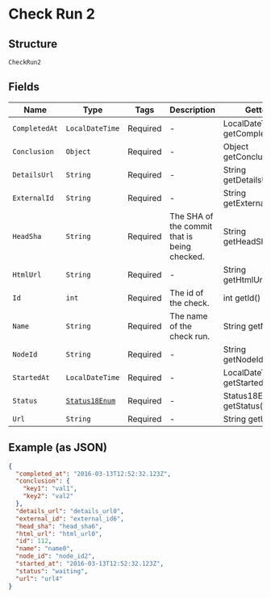 
# Check Run 2

## Structure

`CheckRun2`

## Fields

| Name | Type | Tags | Description | Getter | Setter |
|  --- | --- | --- | --- | --- | --- |
| `CompletedAt` | `LocalDateTime` | Required | - | LocalDateTime getCompletedAt() | setCompletedAt(LocalDateTime completedAt) |
| `Conclusion` | `Object` | Required | - | Object getConclusion() | setConclusion(Object conclusion) |
| `DetailsUrl` | `String` | Required | - | String getDetailsUrl() | setDetailsUrl(String detailsUrl) |
| `ExternalId` | `String` | Required | - | String getExternalId() | setExternalId(String externalId) |
| `HeadSha` | `String` | Required | The SHA of the commit that is being checked. | String getHeadSha() | setHeadSha(String headSha) |
| `HtmlUrl` | `String` | Required | - | String getHtmlUrl() | setHtmlUrl(String htmlUrl) |
| `Id` | `int` | Required | The id of the check. | int getId() | setId(int id) |
| `Name` | `String` | Required | The name of the check run. | String getName() | setName(String name) |
| `NodeId` | `String` | Required | - | String getNodeId() | setNodeId(String nodeId) |
| `StartedAt` | `LocalDateTime` | Required | - | LocalDateTime getStartedAt() | setStartedAt(LocalDateTime startedAt) |
| `Status` | [`Status18Enum`](../../doc/models/status-18-enum.md) | Required | - | Status18Enum getStatus() | setStatus(Status18Enum status) |
| `Url` | `String` | Required | - | String getUrl() | setUrl(String url) |

## Example (as JSON)

```json
{
  "completed_at": "2016-03-13T12:52:32.123Z",
  "conclusion": {
    "key1": "val1",
    "key2": "val2"
  },
  "details_url": "details_url0",
  "external_id": "external_id6",
  "head_sha": "head_sha6",
  "html_url": "html_url0",
  "id": 112,
  "name": "name0",
  "node_id": "node_id2",
  "started_at": "2016-03-13T12:52:32.123Z",
  "status": "waiting",
  "url": "url4"
}
```

